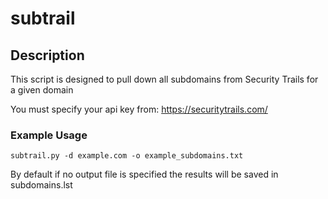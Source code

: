# subtrail
## Description
This script is designed to pull down all subdomains from Security Trails for a given domain

You must specify your api key from: https://securitytrails.com/

### Example Usage

``subtrail.py -d example.com -o example_subdomains.txt``

By default if no output file is specified the results will be saved in subdomains.lst
